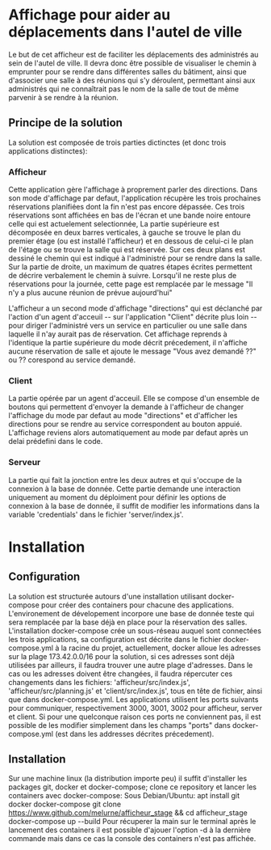 # Affichage pour aider au déplacements dans l'autel de ville
Le but de cet afficheur est de faciliter les déplacements des administrés au sein de l'autel de ville.
Il devra donc être possible de visualiser le chemin à emprunter pour se rendre dans différentes salles du bâtiment, ainsi que d'associer une salle à des réunions qui s'y déroulent, permettant ainsi aux administrés qui ne connaîtrait pas le nom de la salle de tout de même parvenir à se rendre à la réunion.

## Principe de la solution
La solution est composée de trois parties dictinctes (et donc trois applications distinctes):

### Afficheur
Cette application gère l'affichage à proprement parler des directions.
Dans son mode d'affichage par defaut, l'application récupère les trois prochaines réservations planifiées dont la fin n'est pas encore dépassée. Ces trois réservations sont affichées en bas de l'écran et une bande noire entoure celle qui est actuelement selectionnée, La partie supérieure est décomposée en deux barres verticales, à gauche se trouve le plan du premier étage (ou est installé l'afficheur) et en dessous de celui-ci le plan de l'étage ou se trouve la salle qui est réservée. Sur ces deux plans est dessiné le chemin qui est indiqué à l'administré pour se rendre dans la salle. Sur la partie de droite, un maximum de quatres étapes écrites permettent de décrire verbalement le chemin à suivre.
Lorsqu'il ne reste plus de réservations pour la journée, cette page est remplacée par le message "Il n'y a plus aucune réunion de prévue aujourd'hui"

L'afficheur a un second mode d'affichage "directions" qui est déclanché par l'action d'un agent d'acceuil -- sur l'application "Client" décrite plus loin -- pour diriger l'administré vers un service en particulier ou une salle dans laquelle il n'ay aurait pas de réservation. Cet affichage reprends à l'identique la partie supérieure du mode décrit précedement, il n'affiche aucune réservation de salle et ajoute le message "Vous avez demandé ??" ou ?? corespond au service demandé.

### Client
La partie opérée par un agent d'acceuil.
Elle se compose d'un ensemble de boutons qui permettent d'envoyer la demande à l'afficheur de changer l'affichage du mode par defaut au mode "directions" et d'afficher les directions pour se rendre au service correspondent au bouton appuié. L'affichage reviens alors automatiquement au mode par defaut après un delai prédefini dans le code.

### Serveur
La partie qui fait la jonction entre les deux autres et qui s'occupe de la connexion à la base de donnée.
Cette partie demande une interaction uniquement au moment du déploiment pour définir les options de connexion à la base de donnée, il suffit de modifier les informations dans la variable 'credentials' dans le fichier 'server/index.js'.


# Installation
## Configuration
La solution est structurée autours d'une installation utilisant docker-compose pour créer des containers pour chacune des applications. L'environement de dévelopement incorpore une base de donnée teste qui sera remplacée par la base déjà en place pour la réservation des salles. L'installation docker-compose crée un sous-réseau auquel sont connectées les trois applications, sa configuration est décrite dans le fichier docker-compose.yml à la racine du projet, actuellement, docker alloue les adresses sur la plage 173.42.0.0/16 pour la solution, si ces adresses sont déjà utilisées par ailleurs, il faudra trouver une autre plage d'adresses.
Dans le cas ou les adresses doivent être changées, il faudra répercuter ces changements dans les fichiers: 'afficheur/src/index.js', 'afficheur/src/planning.js' et 'client/src/index.js', tous en tête de fichier, ainsi que dans docker-compose.yml. Les applications utilisent les ports suivants pour communiquer, respectivement 3000, 3001, 3002 pour afficheur, server et client. Si pour une quelconque raison ces ports ne conviennent pas, il est possible de les modifier simplement dans les champs "ports" dans docker-compose.yml (est dans les addresses décrites précedement).

## Installation
Sur une machine linux (la distribution importe peu) il suffit d'installer les packages git, docker et docker-compose; clone ce repository et lancer les containers avec docker-compose:
Sous Debian/Ubuntu:
	apt install git docker docker-compose
	git clone https://www.github.com/melurne/afficheur_stage && cd afficheur_stage
	docker-compose up --build
Pour récuperer la main sur le terminal après le lancement des containers il est possible d'ajouer l'option -d à la dernière commande mais dans ce cas la console des containers n'est pas affichée.



